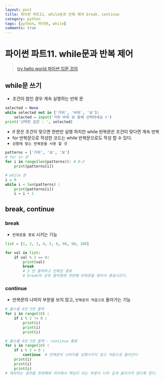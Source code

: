 ```yaml
---
layout: post
title: 파이썬 파트11. while문과 반복 제어 break, continue
category: python
tags: [python, 파이썬, while]
comments: true
---
```

# 파이썬 파트11. while문과 반복 제어
> [try hello world 파이썬 입문 강의 ](http://tryhelloworld.co.kr/courses/%ED%8C%8C%EC%9D%B4%EC%8D%AC-%EC%9E%85%EB%AC%B8)      

## while문 쓰기
- 조건이 참인 경우 계속 실행하는 반복 문

```python
selected = None
while selected not in ['가위', '바위', '보']:
    selected = input('가위 바위 보 중에 선택하세요 >')
print('선택한 값은 : ', selected)
```

- if 문은 조건이 맞으면 한번만 실행 하지만 while 반복문은 조건이 맞다면 계속 반복
- for 반복문으로 작성한 코드는 while 반복문으로도 작성 할 수 있다.
- `상황에 맞는 반복문을 사용 할 것 `

```python
patterns = ['가위', '보', '보']
# for in 문
for i in range(len(patterns)): # 0~2
    print(patterns[i])

# while 문
i = 0
while i < len(patterns) :
    print(patterns[i])
    i = i + 1
```

## break, continue
### break
- `반복문을 종료` 시키는 기능

```python
list = [1, 2, 3, 4, 5, 6, 66, 90, 100]

for val in list:
    if val % 3 == 0:
        print(val)
        break
        # 3 만 출력하고 반복문 종료
        # break의 상위 블럭중에 첫번째 반복문을 찾아서 종료시킨다.
```

### continue
- 반복문의 나머지 부분을 보지 않고, `반복문의 처음으로` 돌아가는 기능

```python
# 홀수를 4번 3번 출력
for i in range(10) :
    if i % 2 != 0 :
        print(i)
        print(i)
        print(i)

# 홀수를 4번 3번 출력 - continue 활용
for i in range(10) :
    if i % 2 = 0 :
        continue  # 반복문의 나머지를 실행시키지 않고 처음으로 돌아간다
    print(i)
    print(i)
    print(i)
# 제외하는 경우를 첫번째에 처리해서 핵심이 되는 부분이 너무 깊게 들어가지 않다록 한다.
```
